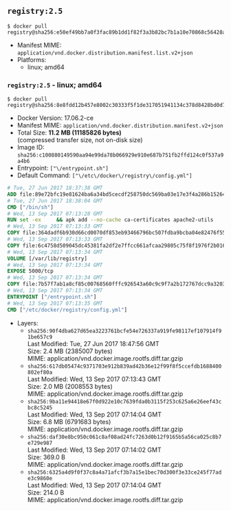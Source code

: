 ## `registry:2.5`

```console
$ docker pull registry@sha256:e50ef49bb7a0f3fac89b1dd1f82f3a3b82bc7b1a10e70868c56428add74e3d00
```

-	Manifest MIME: `application/vnd.docker.distribution.manifest.list.v2+json`
-	Platforms:
	-	linux; amd64

### `registry:2.5` - linux; amd64

```console
$ docker pull registry@sha256:8e8fdd12b457e8002c30333f5f1de317051941134c378d8428bd0d77fccd8236
```

-	Docker Version: 17.06.2-ce
-	Manifest MIME: `application/vnd.docker.distribution.manifest.v2+json`
-	Total Size: **11.2 MB (11185826 bytes)**  
	(compressed transfer size, not on-disk size)
-	Image ID: `sha256:c100880149590aa94e99da78b066929e910e687b751fb2ffd124c0f537a9a4b6`
-	Entrypoint: `["\/entrypoint.sh"]`
-	Default Command: `["\/etc\/docker\/registry\/config.yml"]`

```dockerfile
# Tue, 27 Jun 2017 18:37:38 GMT
ADD file:89e72bfc19e81624ba6a34bd5cecdf258750dc569ba03e17e3f4a286b1526461 in / 
# Tue, 27 Jun 2017 18:38:04 GMT
CMD ["/bin/sh"]
# Wed, 13 Sep 2017 07:13:28 GMT
RUN set -ex     && apk add --no-cache ca-certificates apache2-utils
# Wed, 13 Sep 2017 07:13:33 GMT
COPY file:364dadf6b930d66cd0070df853eb93466796bc507fdba9bcba04e82476f55687 in /bin/registry 
# Wed, 13 Sep 2017 07:13:33 GMT
COPY file:6c4758d509045dc45381fa2df2e7ffcc661afcaa29805c75f8f1976f2b016db8 in /etc/docker/registry/config.yml 
# Wed, 13 Sep 2017 07:13:34 GMT
VOLUME [/var/lib/registry]
# Wed, 13 Sep 2017 07:13:34 GMT
EXPOSE 5000/tcp
# Wed, 13 Sep 2017 07:13:34 GMT
COPY file:7b57f7ab1a8cf85c00768560fffc926543a60c9c9f7a2b172767dcc9a3203394 in /entrypoint.sh 
# Wed, 13 Sep 2017 07:13:34 GMT
ENTRYPOINT ["/entrypoint.sh"]
# Wed, 13 Sep 2017 07:13:35 GMT
CMD ["/etc/docker/registry/config.yml"]
```

-	Layers:
	-	`sha256:90f4dba627d65ea3223761bcfe54e726337a919fe98117ef107914f91be657c9`  
		Last Modified: Tue, 27 Jun 2017 18:47:56 GMT  
		Size: 2.4 MB (2385007 bytes)  
		MIME: application/vnd.docker.image.rootfs.diff.tar.gzip
	-	`sha256:617db05474c9371703e912b839ad42b36e12f99f8f5ccefdb1688400802ef80a`  
		Last Modified: Wed, 13 Sep 2017 07:13:43 GMT  
		Size: 2.0 MB (2008553 bytes)  
		MIME: application/vnd.docker.image.rootfs.diff.tar.gzip
	-	`sha256:9ba11e94418e67f0d922e10c7639fda0b3115f253c625a6e26eef43cbc8c5245`  
		Last Modified: Wed, 13 Sep 2017 07:14:04 GMT  
		Size: 6.8 MB (6791683 bytes)  
		MIME: application/vnd.docker.image.rootfs.diff.tar.gzip
	-	`sha256:daf30e8bc950c061c8af08ad24fc7263d0b12f9165b5a56ca025c8b7e729e987`  
		Last Modified: Wed, 13 Sep 2017 07:14:02 GMT  
		Size: 369.0 B  
		MIME: application/vnd.docker.image.rootfs.diff.tar.gzip
	-	`sha256:6325a4d9f0f37c8a4a71afcf3b7a15e1bec70d300f3e33ce245f77ade3c9860e`  
		Last Modified: Wed, 13 Sep 2017 07:14:04 GMT  
		Size: 214.0 B  
		MIME: application/vnd.docker.image.rootfs.diff.tar.gzip
